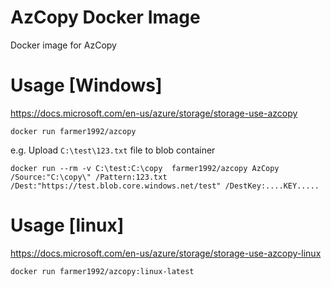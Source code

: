 # AzCopy Docker Image
Docker image for AzCopy

# Usage [Windows]
<https://docs.microsoft.com/en-us/azure/storage/storage-use-azcopy>

```
docker run farmer1992/azcopy
```

e.g. Upload `C:\test\123.txt` file to blob container

```
docker run --rm -v C:\test:C:\copy  farmer1992/azcopy AzCopy /Source:"C:\copy\" /Pattern:123.txt /Dest:"https://test.blob.core.windows.net/test" /DestKey:....KEY.....
```

# Usage [linux]
<https://docs.microsoft.com/en-us/azure/storage/storage-use-azcopy-linux>

```
docker run farmer1992/azcopy:linux-latest
```
